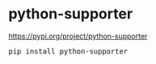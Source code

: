 # python-supporter

https://pypi.org/project/python-supporter
<pre>
pip install python-supporter
</pre>
